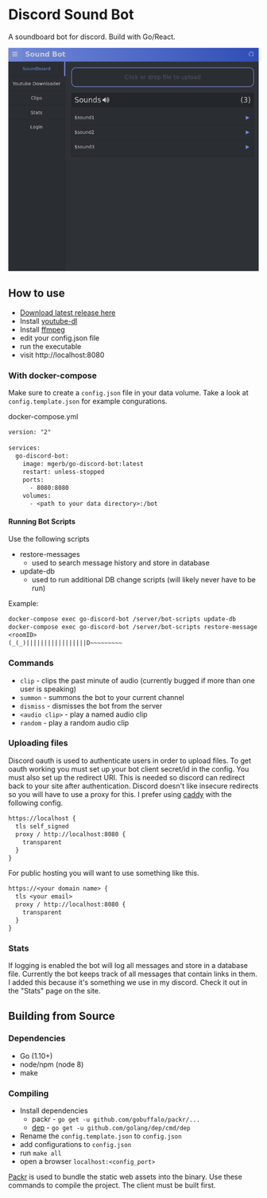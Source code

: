# Discord Sound Bot

A soundboard bot for discord. Build with Go/React.

![Image](./screenshots/sound-bot.png)

## How to use

- [Download latest release here](https://github.com/mgerb/go-discord-bot/releases)
- Install [youtube-dl](https://github.com/rg3/youtube-dl/blob/master/README.md#installation)
- Install [ffmpeg](https://www.ffmpeg.org/download.html)
- edit your config.json file
- run the executable
- visit http://localhost:8080

### With docker-compose

Make sure to create a `config.json` file in your data volume.
Take a look at `config.template.json` for example congurations.

docker-compose.yml

```
version: "2"

services:
  go-discord-bot:
    image: mgerb/go-discord-bot:latest
    restart: unless-stopped
    ports:
      - 8080:8080
    volumes:
      - <path to your data directory>:/bot
```

#### Running Bot Scripts

Use the following scripts

- restore-messages
  - used to search message history and store in database
- update-db
  - used to run additional DB change scripts (will likely never have to be run)

Example:

```
docker-compose exec go-discord-bot /server/bot-scripts update-db
docker-compose exec go-discord-bot /server/bot-scripts restore-message <roomID>
(_(_)|||||||||||||||||D~~~~~~~~~
```

### Commands

- `clip` - clips the past minute of audio (currently bugged if more than one user is speaking)
- `summon` - summons the bot to your current channel
- `dismiss` - dismisses the bot from the server
- `<audio clip>` - play a named audio clip
- `random` - play a random audio clip

### Uploading files

Discord oauth is used to authenticate users in order to upload files.
To get oauth working you must set up your bot client secret/id in the config.
You must also set up the redirect URI. This is needed so discord can redirect
back to your site after authentication. Discord doesn't like insecure redirects
so you will have to use a proxy for this. I prefer using [caddy](https://github.com/mholt/caddy)
with the following config.

```
https://localhost {
  tls self_signed
  proxy / http://localhost:8080 {
    transparent
  }
}
```

For public hosting you will want to use something like this.

```
https://<your domain name> {
  tls <your email>
  proxy / http://localhost:8080 {
    transparent
  }
}
```

### Stats

If logging is enabled the bot will log all messages and store in a database file. Currently the bot keeps track of
all messages that contain links in them. I added this because it's something we use in my discord.
Check it out in the "Stats" page on the site.

## Building from Source

### Dependencies

- Go (1.10+)
- node/npm (node 8)
- make

### Compiling

- Install dependencies
  - packr - `go get -u github.com/gobuffalo/packr/...`
  - [dep](https://github.com/golang/dep) - `go get -u github.com/golang/dep/cmd/dep`
- Rename the `config.template.json` to `config.json`
- add configurations to `config.json`
- run `make all`
- open a browser `localhost:<config_port>`

[Packr](https://github.com/gobuffalo/packr) is used to bundle the static web assets into the binary.
Use these commands to compile the project. The client must be built first.
